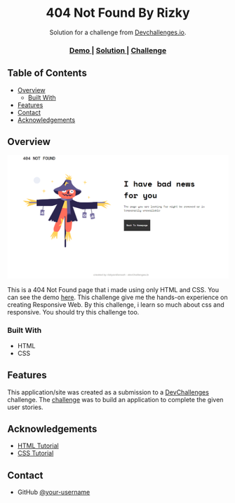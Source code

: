 <!-- Please update value in the {}  -->

<h1 align="center">404 Not Found By Rizky</h1>

<div align="center">
   Solution for a challenge from  <a href="http://devchallenges.io" target="_blank">Devchallenges.io</a>.
</div>

<div align="center">
  <h3>
    <a href="https://tender-darwin-3cb743.netlify.app/">
      Demo
    </a>
    <span> | </span>
    <a href="https://github.com/rizkyardiansah/404-not-found">
      Solution
    </a>
    <span> | </span>
    <a href="https://devchallenges.io/challenges/wBunSb7FPrIepJZAg0sY">
      Challenge
    </a>
  </h3>
</div>

<!-- TABLE OF CONTENTS -->

## Table of Contents

- [Overview](#overview)
  - [Built With](#built-with)
- [Features](#features)
- [Contact](#contact)
- [Acknowledgements](#acknowledgements)

<!-- OVERVIEW -->

## Overview

![screenshot](https://github.com/rizkyardiansah/404-not-found/blob/d0154f1655294fe3ecc88534fc1605b60250f8b0/screenshot%20404%20not%20found.png)

This is a 404 Not Found page that i made using only HTML and CSS. You can see the demo [here](https://tender-darwin-3cb743.netlify.app/). This challenge give me the hands-on experience on creating Responsive Web. By this challenge, i learn so much about css and responsive. You should try this challenge too.

### Built With

<!-- This section should list any major frameworks that you built your project using. Here are a few examples.-->

- HTML
- CSS

## Features

<!-- List the features of your application or follow the template. Don't share the figma file here :) -->

This application/site was created as a submission to a [DevChallenges](https://devchallenges.io/challenges) challenge. The [challenge](https://devchallenges.io/challenges/wBunSb7FPrIepJZAg0sY) was to build an application to complete the given user stories.

## Acknowledgements

<!-- This section should list any articles or add-ons/plugins that helps you to complete the project. This is optional but it will help you in the future. For exmpale -->

- [HTML Tutorial](https://www.w3schools.com/html/)
- [CSS Tutorial](https://www.w3schools.com/css/)

## Contact

- GitHub [@your-username](https://github.com/rizkyardiansah/)
